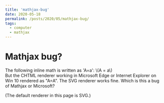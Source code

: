 ```yaml
---
title: 'mathjax-bug'
date: 2020-05-18
permalink: /posts/2020/05/mathjax-bug/
tags:
  - computer
  - mathjax
---
```



Mathjax bug?
==========
The following inline math is written as 'A=a':  \\(A = a\\)     
But the CHTML renderer working in Microsoft Edge or Internet Explorer on Win 10 rendered as "A=A". The SVG renderer works fine.
Which is this a bug of Mathjax or Microsoft?  

(The default renderer in this page is SVG.)
